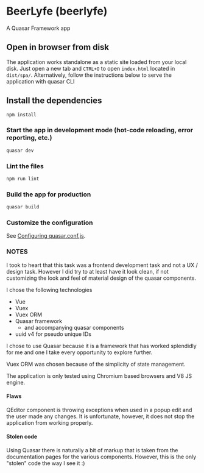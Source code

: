 # BeerLyfe (beerlyfe)

A Quasar Framework app

## Open in browser from disk
The application works standalone as a static site loaded from your local disk.
Just open a new tab and `CTRL+O` to open `index.html` located in `dist/spa/`.
Alternatively, follow the instructions below to serve the application with quasar CLI

## Install the dependencies
```bash
npm install
```

### Start the app in development mode (hot-code reloading, error reporting, etc.)
```bash
quasar dev
```

### Lint the files
```bash
npm run lint
```

### Build the app for production
```bash
quasar build
```

### Customize the configuration
See [Configuring quasar.conf.js](https://quasar.dev/quasar-cli/quasar-conf-js).


### NOTES
I took to heart that this task was a frontend development task and not a UX / design task.
However I did try to at least have it look clean, if not customizing the look and feel of
material design of the quasar components.

I chose the following technologies
* Vue
* Vuex
* Vuex ORM
* Quasar framework
  * and accompanying quasar components
* uuid v4 for pseudo unique IDs

I chose to use Quasar because it is a framework that has worked splendidly for me and one I take
every opportunity to explore further.

Vuex ORM was chosen because of the simplicity of state management.

The application is only tested using Chromium based browsers and V8 JS engine.

#### Flaws
QEditor component is throwing exceptions when used in a popup edit and the user made any changes.
It is unfortunate, however, it does not stop the application from working properly.

#### Stolen code
Using Quasar there is naturally a bit of markup that is taken from the documentation pages for
the various components. However, this is the only "stolen" code the way I see it :)
